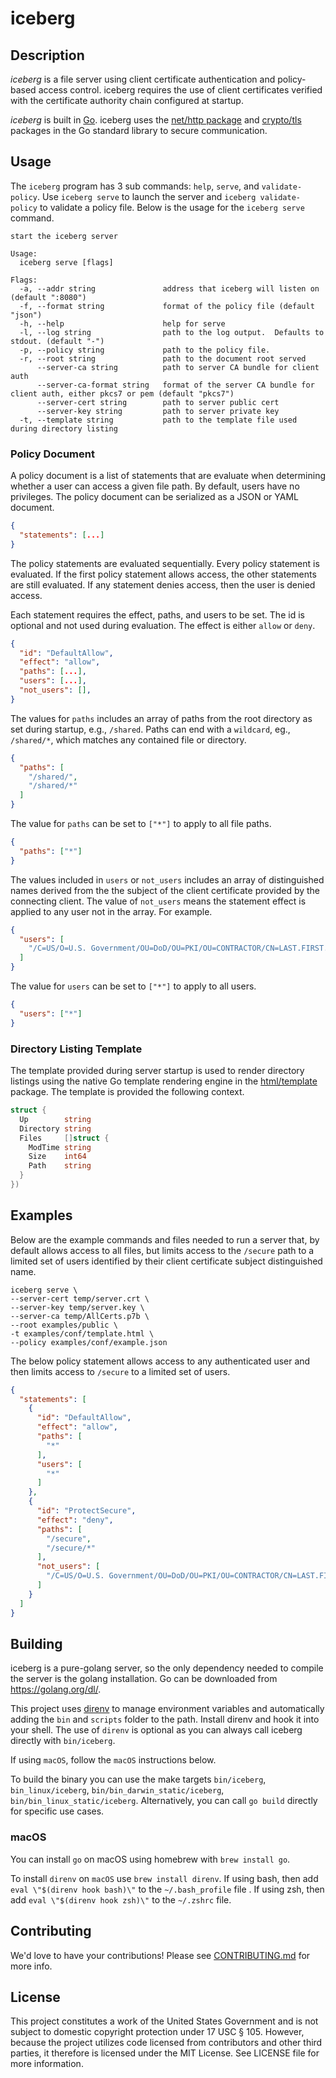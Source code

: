 # iceberg

## Description

*iceberg* is a file server using client certificate authentication and policy-based access control.  iceberg requires the use of client certificates verified with the certificate authority chain configured at startup.

*iceberg* is built in [Go](https://golang.org/). iceberg uses the [net/http package](http://godoc.org/pkg/net/http) and [crypto/tls](https://godoc.org/crypto/tls#Config) packages in the Go standard library to secure communication.

## Usage

The `iceberg` program has 3 sub commands: `help`, `serve`, and `validate-policy`.  Use `iceberg serve` to launch the server and `iceberg validate-policy` to validate a policy file.  Below is the usage for the `iceberg serve` command.

```
start the iceberg server

Usage:
  iceberg serve [flags]

Flags:
  -a, --addr string               address that iceberg will listen on (default ":8080")
  -f, --format string             format of the policy file (default "json")
  -h, --help                      help for serve
  -l, --log string                path to the log output.  Defaults to stdout. (default "-")
  -p, --policy string             path to the policy file.
  -r, --root string               path to the document root served
      --server-ca string          path to server CA bundle for client auth
      --server-ca-format string   format of the server CA bundle for client auth, either pkcs7 or pem (default "pkcs7")
      --server-cert string        path to server public cert
      --server-key string         path to server private key
  -t, --template string           path to the template file used during directory listing
```

### Policy Document

A policy document is a list of statements that are evaluate when determining whether a user can access a given file path.  By default, users have no privileges.  The policy document can be serialized as a JSON or YAML document.

```json
{
  "statements": [...]
}
```

The policy statements are evaluated sequentially.  Every policy statement is evaluated.  If the first policy statement allows access, the other statements are still evaluated.  If any statement denies access, then the user is denied access.

Each statement requires the effect, paths, and users to be set.  The id is optional and not used during evaluation.  The effect is either `allow` or `deny`.

```json
{
  "id": "DefaultAllow",
  "effect": "allow",
  "paths": [...],
  "users": [...],
  "not_users": [],
}
```

The values for `paths` includes an array of paths from the root directory as set during startup, e.g., `/shared`.  Paths can end with a `wildcard`, eg., `/shared/*`, which matches any contained file or directory.

```json
{
  "paths": [
    "/shared/",
    "/shared/*"
  ]
}
```

The value for `paths` can be set to `["*"]` to apply to all file paths.

```json
{
  "paths": ["*"]
}
```

The values included in `users` or `not_users` includes an array of distinguished names derived from the the subject of the client certificate provided by the connecting client.  The value of `not_users` means the statement effect is applied to any user not in the array.  For example.

```json
{
  "users": [
    "/C=US/O=U.S. Government/OU=DoD/OU=PKI/OU=CONTRACTOR/CN=LAST.FIRST.MIDDLE.EDIPI",
  ]
}
```

The value for `users` can be set to `["*"]` to apply to all users.

```json
{
  "users": ["*"]
}
```

### Directory Listing Template

The template provided during server startup is used to render directory listings using the native Go template rendering engine in the [html/template](https://golang.org/pkg/html/template/) package.  The template is provided the following context.

```go
struct {
  Up        string
  Directory string
  Files     []struct {
    ModTime string
    Size    int64
    Path    string
  }
})
```

## Examples

Below are the example commands and files needed to run a server that, by default allows access to all files, but limits access to the `/secure` path to a limited set of users identified by their client certificate subject distinguished name.

```shell
iceberg serve \
--server-cert temp/server.crt \
--server-key temp/server.key \
--server-ca temp/AllCerts.p7b \
--root examples/public \
-t examples/conf/template.html \
--policy examples/conf/example.json
```

The below policy statement allows access to any authenticated user and then limits access to `/secure` to a limited set of users.

```json
{
  "statements": [
    {
      "id": "DefaultAllow",
      "effect": "allow",
      "paths": [
        "*"
      ],
      "users": [
        "*"
      ]
    },
    {
      "id": "ProtectSecure",
      "effect": "deny",
      "paths": [
        "/secure",
        "/secure/*"
      ],
      "not_users": [
        "/C=US/O=U.S. Government/OU=DoD/OU=PKI/OU=CONTRACTOR/CN=LAST.FIRST.MIDDLE.EDIPI",
      ]
    }
  ]
}
```

## Building

iceberg is a pure-golang server, so the only dependency needed to compile the server is the golang installation.  Go can be downloaded from <https://golang.org/dl/>.

This project uses [direnv](https://direnv.net/) to manage environment variables and automatically adding the `bin` and `scripts` folder to the path.  Install direnv and hook it into your shell.  The use of `direnv` is optional as you can always call iceberg directly with `bin/iceberg`.

If using `macOS`, follow the `macOS` instructions below.

To build the binary you can use the make targets `bin/iceberg`, `bin_linux/iceberg`, `bin/bin_darwin_static/iceberg`, `bin/bin_linux_static/iceberg`.  Alternatively, you can call `go build` directly for specific use cases.

### macOS

You can install `go` on macOS using homebrew with `brew install go`.

To install `direnv` on `macOS` use `brew install direnv`.  If using bash, then add `eval \"$(direnv hook bash)\"` to the `~/.bash_profile` file .  If using zsh, then add `eval \"$(direnv hook zsh)\"` to the `~/.zshrc` file.

## Contributing

We'd love to have your contributions!  Please see [CONTRIBUTING.md](CONTRIBUTING.md) for more info.

## License

This project constitutes a work of the United States Government and is not subject to domestic copyright protection under 17 USC § 105.  However, because the project utilizes code licensed from contributors and other third parties, it therefore is licensed under the MIT License.  See LICENSE file for more information.
